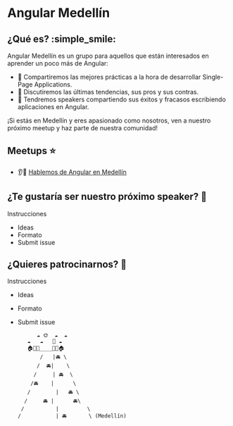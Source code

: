 # Angular Medellín

## ¿Qué es? :simple_smile: 

Angular Medellín es un grupo para aquellos que están interesados en aprender un poco más de Angular: 

- :muscle: Compartiremos las mejores prácticas a la hora de desarrollar Single-Page Applications.
- :raised_hands: Discutiremos las últimas tendencias, sus pros y sus contras.
- :speech_balloon: Tendremos speakers compartiendo sus éxitos y fracasos escribiendo aplicaciones en Angular. 

¡Si estás en Medellín y eres apasionado como nosotros, ven a nuestro próximo meetup y haz parte de nuestra comunidad! 

## Meetups :star:

- :ear::speech_balloon: [Hablemos de Angular en Medellín](meetups/1.hablemos-de-angular-en-medellin)

## ¿Te gustaría ser nuestro próximo speaker? :microphone:

Instrucciones
- Ideas
- Formato
- Submit issue

## ¿Quieres patrocinarnos? :microphone:

Instrucciones
- Ideas
- Formato
- Submit issue






            ☁ 🌞  ☁  ☁
         ☁   ☁   🚁 ☁
         🏠🌴🌲____🌲🌴🏠
             /   |🚘 \
            /  🚘|    \
           /     | 🚘  \
          /🚘    |      \
         /        |   🚘 \
        /     🚘 |      🚘\
       /          |         \
      /           | 🚘       \ (Medellín)
        

